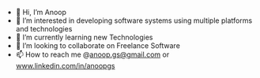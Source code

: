- 👋 Hi, I’m Anoop
- 👀 I’m interested in developing software systems using multiple platforms and technologies
- 🌱 I’m currently learning new Technologies
- 💞️ I’m looking to collaborate on Freelance Software
- 📫 How to reach me @anoop.gs@gmail.com or www.linkedin.com/in/anoopgs

<!---
anoopgs/anoopgs is a ✨ special ✨ repository because its `README.md` (this file) appears on your GitHub profile.
You can click the Preview link to take a look at your changes.
--->
